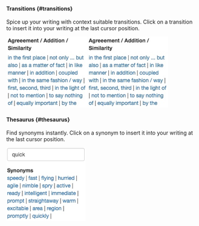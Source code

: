 #### Transitions {#transitions}

Spice up your writing with context suitable transitions. Click on a transition to insert it into your writing at the last cursor position.

![](/assets/transitions.jpeg)![](/assets/transitions.jpeg)

#### Thesaurus {#thesaurus}

Find synonyms instantly. Click on a synonym to insert it into your writing at the last cursor position.

![](/assets/thesaurus.jpeg)

